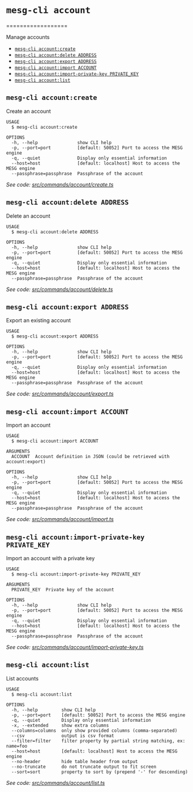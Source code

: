 # `mesg-cli account`
==================

Manage accounts

* [`mesg-cli account:create`](#mesg-cli-accountcreate)
* [`mesg-cli account:delete ADDRESS`](#mesg-cli-accountdelete-address)
* [`mesg-cli account:export ADDRESS`](#mesg-cli-accountexport-address)
* [`mesg-cli account:import ACCOUNT`](#mesg-cli-accountimport-account)
* [`mesg-cli account:import-private-key PRIVATE_KEY`](#mesg-cli-accountimport-private-key-private_key)
* [`mesg-cli account:list`](#mesg-cli-accountlist)

## `mesg-cli account:create`

Create an account

```
USAGE
  $ mesg-cli account:create

OPTIONS
  -h, --help               show CLI help
  -p, --port=port          [default: 50052] Port to access the MESG engine
  -q, --quiet              Display only essential information
  --host=host              [default: localhost] Host to access the MESG engine
  --passphrase=passphrase  Passphrase of the account
```

_See code: [src/commands/account/create.ts](https://github.com/mesg-foundation/cli/blob/v1.3.1/src/commands/account/create.ts)_

## `mesg-cli account:delete ADDRESS`

Delete an account

```
USAGE
  $ mesg-cli account:delete ADDRESS

OPTIONS
  -h, --help               show CLI help
  -p, --port=port          [default: 50052] Port to access the MESG engine
  -q, --quiet              Display only essential information
  --host=host              [default: localhost] Host to access the MESG engine
  --passphrase=passphrase  Passphrase of the account
```

_See code: [src/commands/account/delete.ts](https://github.com/mesg-foundation/cli/blob/v1.3.1/src/commands/account/delete.ts)_

## `mesg-cli account:export ADDRESS`

Export an existing account

```
USAGE
  $ mesg-cli account:export ADDRESS

OPTIONS
  -h, --help               show CLI help
  -p, --port=port          [default: 50052] Port to access the MESG engine
  -q, --quiet              Display only essential information
  --host=host              [default: localhost] Host to access the MESG engine
  --passphrase=passphrase  Passphrase of the account
```

_See code: [src/commands/account/export.ts](https://github.com/mesg-foundation/cli/blob/v1.3.1/src/commands/account/export.ts)_

## `mesg-cli account:import ACCOUNT`

Import an account

```
USAGE
  $ mesg-cli account:import ACCOUNT

ARGUMENTS
  ACCOUNT  Account definition in JSON (could be retrieved with account:export)

OPTIONS
  -h, --help               show CLI help
  -p, --port=port          [default: 50052] Port to access the MESG engine
  -q, --quiet              Display only essential information
  --host=host              [default: localhost] Host to access the MESG engine
  --passphrase=passphrase  Passphrase of the account
```

_See code: [src/commands/account/import.ts](https://github.com/mesg-foundation/cli/blob/v1.3.1/src/commands/account/import.ts)_

## `mesg-cli account:import-private-key PRIVATE_KEY`

Import an account with a private key

```
USAGE
  $ mesg-cli account:import-private-key PRIVATE_KEY

ARGUMENTS
  PRIVATE_KEY  Private key of the account

OPTIONS
  -h, --help               show CLI help
  -p, --port=port          [default: 50052] Port to access the MESG engine
  -q, --quiet              Display only essential information
  --host=host              [default: localhost] Host to access the MESG engine
  --passphrase=passphrase  Passphrase of the account
```

_See code: [src/commands/account/import-private-key.ts](https://github.com/mesg-foundation/cli/blob/v1.3.1/src/commands/account/import-private-key.ts)_

## `mesg-cli account:list`

List accounts

```
USAGE
  $ mesg-cli account:list

OPTIONS
  -h, --help         show CLI help
  -p, --port=port    [default: 50052] Port to access the MESG engine
  -q, --quiet        Display only essential information
  -x, --extended     show extra columns
  --columns=columns  only show provided columns (comma-separated)
  --csv              output is csv format
  --filter=filter    filter property by partial string matching, ex: name=foo
  --host=host        [default: localhost] Host to access the MESG engine
  --no-header        hide table header from output
  --no-truncate      do not truncate output to fit screen
  --sort=sort        property to sort by (prepend '-' for descending)
```

_See code: [src/commands/account/list.ts](https://github.com/mesg-foundation/cli/blob/v1.3.1/src/commands/account/list.ts)_
